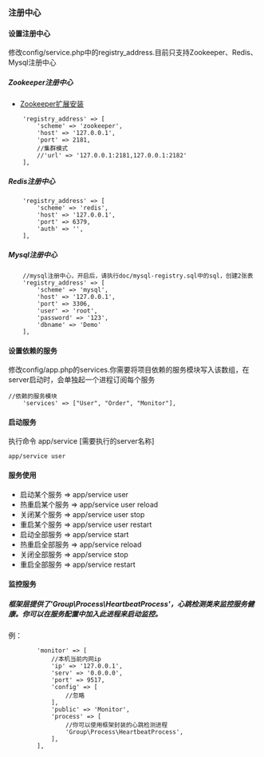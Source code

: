 ### 注册中心

#### 设置注册中心

修改config/service.php中的registry\_address.目前只支持Zookeeper、Redis、Mysql注册中心 

##### Zookeeper注册中心 
* [Zookeeper扩展安装](http://pecl.php.net/package/zookeeper)
```
    'registry_address' => [
        'scheme' => 'zookeeper',
        'host' => '127.0.0.1',
        'port' => 2181,
        //集群模式
        //'url' => '127.0.0.1:2181,127.0.0.1:2182'
    ],
```

##### Redis注册中心 

```
    'registry_address' => [
        'scheme' => 'redis',
        'host' => '127.0.0.1',
        'port' => 6379,
        'auth' => '',
    ],
```

##### Mysql注册中心 

```
    //mysql注册中心，开启后，请执行doc/mysql-registry.sql中的sql，创建2张表
    'registry_address' => [
        'scheme' => 'mysql',
        'host' => '127.0.0.1',
        'port' => 3306,
        'user' => 'root',
        'password' => '123',
        'dbname' => 'Demo'
    ],
```

#### 设置依赖的服务

修改config/app.php的services.你需要将项目依赖的服务模块写入该数组，在server启动时，会单独起一个进程订阅每个服务

```
//依赖的服务模块 
    'services' => ["User", "Order", "Monitor"],
```

#### 启动服务

执行命令 app/service \[需要执行的server名称\] 

```
app/service user
```

#### 服务使用

* 启动某个服务 =&gt; app/service user
* 热重启某个服务 =&gt; app/service user reload
* 关闭某个服务 =&gt; app/service user stop
* 重启某个服务 =&gt; app/service user restart
* 启动全部服务 =&gt; app/service start
* 热重启全部服务 =&gt; app/service reload
* 关闭全部服务 =&gt; app/service stop
* 重启全部服务 =&gt; app/service restart

#### 监控服务

##### 框架层提供了'Group\Process\HeartbeatProcess'，心跳检测类来监控服务健康。你可以在服务配置中加入此进程来启动监控。

例：

```
        'monitor' => [
            //本机当前内网ip
            'ip' => '127.0.0.1',
            'serv' => '0.0.0.0',
            'port' => 9517,
            'config' => [
                //忽略
            ],
            'public' => 'Monitor',
            'process' => [
                //你可以使用框架封装的心跳检测进程
                'Group\Process\HeartbeatProcess',
            ],
        ],
```



